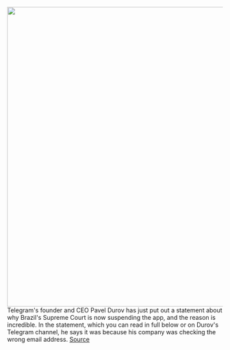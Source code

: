<img src='https://cdn.vox-cdn.com/thumbor/05cV5ghZbK6sFWWXEBXOxZltAyU=/0x0:2040x1360/1200x800/filters:focal(857x517:1183x843)/cdn.vox-cdn.com/uploads/chorus_image/image/70644072/acastro_180417_1777_telegram_0001.0.jpg' width='700px' /><br/>
Telegram's founder and CEO Pavel Durov has just put out a statement about why Brazil's Supreme Court is now suspending the app, and the reason is incredible. In the statement, which you can read in full below or on Durov's Telegram channel, he says it was because his company was checking the wrong email address.
<a href='https://www.theverge.com/2022/3/18/22985737/telegram-brazil-supreme-court-ban-email-address-statement-durov'> Source <a/>